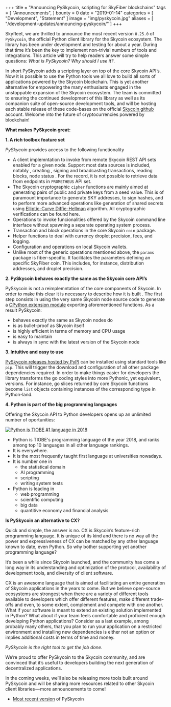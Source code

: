 +++
title = "Announcing PySkycoin, scripting for SkyFiber blockchains"
tags = [ "Announcements", ]
bounty = 0
date = "2019-01-14"
categories = [ "Development", "Statement" ]
image = "img/pyskycoin.jpg"
aliases = [
	"/development-updates/announcing-pyskycoin/"
]
+++

Skyfleet, we are thrilled to announce the most recent version `0.25.0` of `PySkycoin`, the official Python client library for the Skycoin ecosystem. The library has been under development and testing for about a year. During that time it’s been the key to implement non-trivial numbers of tools and integrations. This article will try to help readers answer some simple questions: *What is PySkycoin? Why should I use it?*.

In short PySkycoin adds a scripting layer on top of the core Skycoin API’s. Now it is possible to use the Python tools we all love to build all sorts of applications powered by the Skycoin blockchain. This is yet another alternative for empowering the many enthusiasts engaged in the unstoppable expansion of the Skycoin ecosystem. The team is committed to ensuring the continued development of this library as well as its companion suite of open-source development tools, and will be hosting each stable release of these code-bases on the official [Skycoin github](https://github.com/skycoin) account. Welcome into the future of cryptocurrencies powered by blockchain!

**What makes PySkycoin great:**

**1. A rich toolbox feature set**

*PySkycoin* provides access to the following functionality

- A client implemntation to invoke from remote Skycoin REST API sets enabled for a given node. Support most data sources is included, notably , creating , signing and broadcasting transactions, reading blocks, node status . For the record, it is not possible to retrieve data from endpoints in `PROMETHEUS` API set.
- The Skycoin cryptographic `cipher` functions are mainly aimed at generating pairs of public and private keys from a seed value. This is of paramount importance to generate SKY addresses, to sign hashes, and to perform more advanced operations like generation of shared secrets using [Elliptic-Curve Diffie-Hellman](https://en.wikipedia.org/wiki/Elliptic-curve_Diffie%E2%80%93Hellman) algorithm. All cryptographic verifications can be found here.
- Operations to invoke funcionalities offered by the Skycoin command line interface without spawning a separate operating system process.
- Transaction and block operations in the core Skycoin `coin` package.
- Helper functions to deal with currency droplet precision, fees, and logging.
- Configuration and operations on local Skycoin wallets.
- Unlike most of the generic operations mentioned above, the `params` package is fiber-specific. It facilitates the parameters defining an specific SkyFiber coin. This includes, for instance, distribution addresses, and droplet precision.

**2. PySkycoin behaves exactly the same as the Skycoin core API’s**

PySkycoin is not a reimplemntation of the core components of Skycoin. In order to make this clear it is necessary to describe how it is built . The first step consists in using the very same Skycoin node source code to generate a [CPython extension module](https://docs.microsoft.com/en-us/visualstudio/python/working-with-c-cpp-python-in-visual-studio) exporting aforementioned functions. As a result PySkycoin:

- behaves exactly the same as Skycoin nodes do
- is as bullet-proof as Skycoin itself
- is highly efficient in terms of memory and CPU usage
- is easy to maintain
- is always in sync with the latest version of the Skycoin node

**3. Intuitive and easy to use**

[PySkycoin releases hosted by PyPI](https://pypi.org/project/pyskycoin/) can be installed using standard tools like `pip`. This will trigger the download and configuration of all other package dependencies required. In order to make things easier for developers the library transforms the go coding styles into more Pythonic, yet equivalent, versions. For instance, go slices returned by core Skycoin functions become `list` objects containing instances of the corresponding type in Python-land.

**4. Python is part of the big programming languages**

Offering the Skycoin API to Python developers opens up an unlimited number of oportunities:

[![Python is TIOBE #1 language in 2018](../../img/python.tiobe.2018.jpg)](https://www.tiobe.com/tiobe-index/)

- Python is TIOBE's programming language of the year 2018, and ranks among top 10 languages in all other language rankings.
- It is everywhere.
- It is the most frequently taught first language at universities nowadays.
- It is number one in
  * the statistical domain
  * AI programming
  * scripting
  * writing system tests
- Python is leading in
  * web programming
  * scientific computing
  * big data
  * quantitive economy and financial analysis

**Is PySkycoin an alternative to CX?**

Quick and simple, the answer is no. CX is Skycoin’s feature-rich programming language. It is unique of its kind and there is no way all the power and expressiveness of CX can be matched by any other language known to date, even Python. So why bother supporting yet another programming language?

It’s been a while since Skycoin launched, and the community has come a long way in its understanding and optimization of the protocol, availability of development tools, and diversity of client software.

CX is an awesome language that is aimed at facilitating an entire generation of Skycoin applications in the years to come. But we believe open-source ecosystems are strongest when there are a variety of different tools available to developers which offer different features, make different trade-offs and even, to some extent, complement and compete with one another. What if your software is meant to extend an existing solution implemented in Python? What about if your team feels comfortable and proficient enough developing Python applications? Consider as a last example, among probably many others, that you plan to run your application on a restricted environment and installing new dependencies is either not an option or implies additional costs in terms of time and money.

*PySkycoin is the right tool to get the job done*.

We’re proud to offer PySkycoin to the Skycoin community, and are convinced that it’s useful to developers building the next generation of decentralized applications.

In the coming weeks, we’ll also be releasing more tools built around PySkycoin and will be sharing more resources related to other Skycoin client libraries — more announcements to come!

* [Most recent version](https://github.com/skycoin/pyskycoin) of PySkycoin

